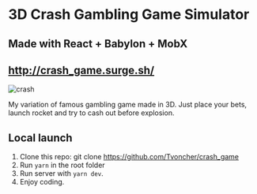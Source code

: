 # 3D Crash Gambling Game Simulator

## Made with React + Babylon + MobX

## http://crash_game.surge.sh/
![crash](https://github.com/Tvoncher/crash_game/assets/116438158/0357d9a9-993d-49fa-8040-876f030261cf)

My variation of famous gambling game made in 3D. Just place your bets, launch rocket and try to cash out before explosion.

## Local launch

1. Clone this repo: git clone https://github.com/Tvoncher/crash_game
2. Run `yarn` in the root folder
3. Run server with `yarn dev`.
4. Enjoy coding.
